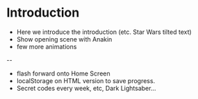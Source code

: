 # Introduction

- Here we introduce the introduction (etc. Star Wars tilted text)
- Show opening scene with Anakin
- few more animations

--

- flash forward onto Home Screen
- localStorage on HTML version to save progress.
- Secret codes every week, etc, Dark Lightsaber...
